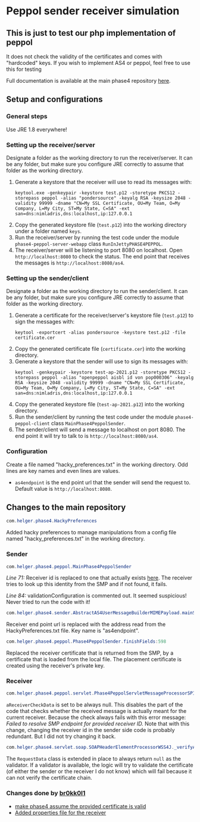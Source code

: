 # Peppol sender receiver simulation
## This is just to test our php implementation of peppol

It does not check the validity of the certificates and comes with "hardcoded" keys.
If you wish to implement AS4 or peppol, feel free to use this for testing

Full documentation is available at the main phase4 repository [here](https://github.com/phax/phase4).

## Setup and configurations

### General steps
Use JRE 1.8 everywhere!

### Setting up the receiver/server
Designate a folder as the working directory to run the receiver/server. It can be any folder, but make sure you configure JRE correctly to assume that folder as the working directory. 
1. Generate a keystore that the receiver will use to read its messages with:
    ```
    keytool.exe -genkeypair -keystore test.p12 -storetype PKCS12 -storepass peppol -alias "pondersource" -keyalg RSA -keysize 2048 -validity 99999 -dname "CN=My SSL Certificate, OU=My Team, O=My Company, L=My City, ST=My State, C=SA" -ext san=dns:nimladris,dns:localhost,ip:127.0.0.1
    ```
2. Copy the generated keystore file (`test.p12`) into the working directory under a folder named `keys`.
3. Run the receiver/server by running the test code under the module `phase4-peppol-server-webapp` class `RunInJettyPHASE4PEPPOL`.
4. The receiver/server will be listening to port 8080 on localhost. Open `http://localhost:8080` to check the status. The end point that receives the messages is `http://localhost:8080/as4`.

### Setting up the sender/client
Designate a folder as the working directory to run the sender/client. It can be any folder, but make sure you configure JRE correctly to assume that folder as the working directory.
1. Generate a certificate for the receiver/server's keystore file (`test.p12`) to sign the messages with:
    ```
    keytool -exportcert -alias pondersource -keystore test.p12 -file certificate.cer
    ```
2. Copy the generated certificate file (`certificate.cer`) into the working directory.
3. Generate a keystore that the sender will use to sign its messages with:
    ```
    keytool -genkeypair -keystore test-ap-2021.p12 -storetype PKCS12 -storepass peppol -alias "openpeppol aisbl id von pop000306" -keyalg RSA -keysize 2048 -validity 99999 -dname "CN=My SSL Certificate, OU=My Team, O=My Company, L=My City, ST=My State, C=SA" -ext san=dns:nimladris,dns:localhost,ip:127.0.0.1
    ```
4. Copy the generated keystore file (`test-ap-2021.p12`) into the working directory.
5. Run the sender/client by running the test code under the module `phase4-peppol-client` class `MainPhase4PeppolSender`.
6. The sender/client will send a message to localhost on port 8080. The end point it will try to talk to is `http://localhost:8080/as4`.

### Configuration
Create a file named "hacky_preferences.txt" in the working directory. Odd lines are key names and even lines are values.
- `as4endpoint` is the end point url that the sender will send the request to. Default value is `http://localhost:8080`.

## Changes to the main repository
``` Java
com.helger.phase4.HackyPreferences
```
Added hacky preferences to manage manipulations from a config file named "hacky_preferences.txt" in the working directory.

### Sender
``` Java
com.helger.phase4.peppol.MainPhase4PeppolSender
```
*Line 71:* Receiver id is replaced to one that actually exists [here](http://smp.helger.com/public). The receiver tries to look up this identity from the SMP and if not found, it fails.

*Line 84:* validationConfiguration is commented out. It seemed suspicious! Never tried to run the code with it!

``` Java
com.helger.phase4.sender.AbstractAS4UserMessageBuilderMIMEPayload.mainSendMessage:117
```
Receiver end point url is replaced with the address read from the HackyPreferences.txt file. Key name is "as4endpoint".


``` Java
com.helger.phase4.peppol.Phase4PeppolSender.finishFields:598
```
Replaced the receiver certificate that is returned from the SMP, by a certificate that is loaded from the local file. The placement certificate is created using the receiver's private key.

### Receiver
``` Java
com.helger.phase4.peppol.servlet.Phase4PeppolServletMessageProcessorSPI.processAS4UserMessage:543
```
`aReceiverCheckData` is set to be always null. This disables the part of the code that checks whether the received message is actually meant for the current receiver. Because the check always fails with this error message: *Failed to resolve SMP endpoint for provided receiver ID.* Note that with this change, changing the receiver id in the sender side code is probably redundant. But I did not try changing it back.

``` Java
com.helger.phase4.servlet.soap.SOAPHeaderElementProcessorWSS4J._verifyAndDecrypt:120
```
The `RequestData` class is extended in place to always return `null` as the validator. If a validator is available, the logic will try to validate the certificate (of either the sender or the receiver I do not know) which will fail because it can not verify the certificate chain.

### Changes done by [br0kk0l1](https://github.com/br0kk0l1)
- [make phase4 assume the provided certificate is valid](https://github.com/phax/phase4/commit/6c4f6d664a2ce0ea68acce8d8a8c4c618091523b)
- [Added properties file for the receiver](https://github.com/phax/phase4/commit/034485a4a12b0efb31019bf6da13b4dcb08d4829)
